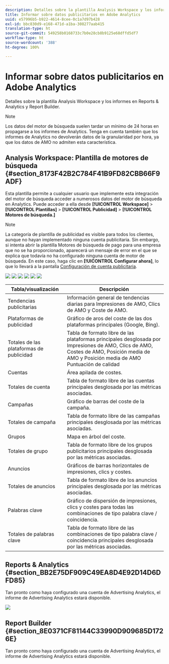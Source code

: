 ```yaml
---
description: Detalles sobre la plantilla Analysis Workspace y los informes en Reports & Analytics y Report Builder.
title: Informar sobre datos publicitarios en Adobe Analytics
uuid: e57996b5-b922-4614-8cee-0c1a7d97b428
exl-id: bbc830d9-e168-471d-a1ba-308277aab415
translation-type: ht
source-git-commit: 549258b0168733c7b0e28cb8b9125e68dffd5df7
workflow-type: ht
source-wordcount: '388'
ht-degree: 100%

---
```


# Informar sobre datos publicitarios en Adobe Analytics

Detalles sobre la plantilla Analysis Workspace y los informes en Reports &amp; Analytics y Report Builder.

>[!NOTE]
>
>Los datos del motor de búsqueda suelen tardar un mínimo de 24 horas en propagarse a los informes de Analytics. Tenga en cuenta también que los informes de Analytics no devolverán datos de la granularidad por hora, ya que los datos de AMO no admiten esta característica.

## Analysis Workspace: Plantilla de motores de búsqueda {#section_8173F42B2C784F41B9FD82CBB66F9ADF}

Esta plantilla permite a cualquier usuario que implemente esta integración del motor de búsqueda acceder a numerosos datos del motor de búsqueda en Analytics. Puede acceder a ella desde **[!UICONTROL Workspace]** > **[!UICONTROL Plantillas]** > **[!UICONTROL Publicidad]** > **[!UICONTROL Motores de búsqueda.]**

>[!NOTE]
>
>La categoría de plantilla de publicidad es visible para todos los clientes, aunque no hayan implementado ninguna cuenta publicitaria. Sin embargo, si intenta abrir la plantilla Motores de búsqueda de pago para una empresa que no se ha proporcionado, aparecerá un mensaje de error en el que se explica que todavía no ha configurado ninguna cuenta de motor de búsqueda. En este caso, haga clic en **[!UICONTROL Configurar ahora]**, lo que lo llevará a la pantalla [Configuración de cuenta publicitaria](/help/integrate/c-advertising-analytics/c-adanalytics-workflow/aa-create-ad-account.md).

![](assets/aa_aw.png)  ![](assets/aa_aw2.png) ![](assets/aa_aw3.png) ![](assets/aa_aw4.png)  ![](assets/aa_aw5.png) ![](assets/aa_aw6.png)

| Tabla/visualización | Descripción |
|--- |--- |
| Tendencias publicitarias | Información general de tendencias diarias para Impresiones de AMO, Clics de AMO y Coste de AMO. |
| Plataformas de publicidad | Gráfico de aros del coste de las dos plataformas principales (Google, Bing). |
| Totales de las plataformas de publicidad | Tabla de formato libre de las plataformas principales desglosada por Impresiones de AMO, Clics de AMO, Costes de AMO, Posición media de AMO y Posición media de AMO Puntuación de calidad |
| Cuentas | Área apilada de costes. |
| Totales de cuenta | Tabla de formato libre de las cuentas principales desglosada por las métricas asociadas. |
| Campañas | Gráfico de barras del coste de la campaña. |
| Totales de campaña | Tabla de formato libre de las campañas principales desglosada por las métricas asociadas. |
| Grupos | Mapa en árbol del coste. |
| Totales de grupo | Tabla de formato libre de los grupos publicitarios principales desglosada por las métricas asociadas. |
| Anuncios | Gráficos de barras horizontales de impresiones, clics y costes. |
| Totales de anuncios | Tabla de formato libre de los anuncios principales desglosada por las métricas asociadas. |
| Palabras clave | Gráfico de dispersión de impresiones, clics y costes para todas las combinaciones de tipo palabra clave / coincidencia. |
| Totales de palabras clave | Tabla de formato libre de las combinaciones de tipo palabra clave / coincidencia principales desglosada por las métricas asociadas. |

## Reports &amp; Analytics {#section_BB2E75DF909C49EA8D4E92D14D6DFD85}

Tan pronto como haya configurado una cuenta de Advertising Analytics, el informe de Advertising Analytics estará disponible.

![](assets/aa_randa.png)

## Report Builder {#section_8E0371CF81144C33990D909685D1726E}

Tan pronto como haya configurado una cuenta de Advertising Analytics, el informe de Advertising Analytics estará disponible.

